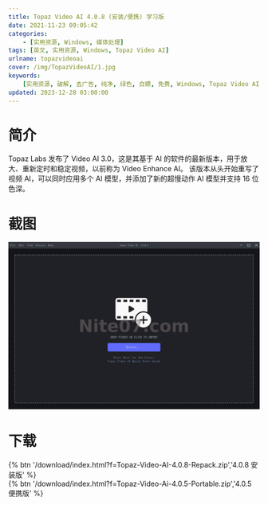 ```yaml
---
title: Topaz Video AI 4.0.8 (安装/便携) 学习版
date: 2021-11-23 09:05:42
categories:
    - [实用资源, Windows, 媒体处理]
tags: [英文, 实用资源, Windows, Topaz Video AI]
urlname: topazvideoai
cover: /img/TopazVideoAI/1.jpg
keywords:
    [实用资源, 破解, 去广告, 纯净, 绿色, 白嫖, 免费, Windows, Topaz Video AI]
updated: 2023-12-28 03:00:00
---
```


# 简介

Topaz Labs 发布了 Video AI 3.0，这是其基于 AI 的软件的最新版本，用于放大、重新定时和稳定视频，以前称为 Video Enhance AI。
该版本从头开始重写了视频 AI，可以同时应用多个 AI 模型，并添加了新的超慢动作 AI 模型并支持 16 位色深。

# 截图

![](/img/TopazVideoAI/2.jpg)

# 下载

{% btn '/download/index.html?f=Topaz-Video-AI-4.0.8-Repack.zip','4.0.8 安装版' %}
<br>
{% btn '/download/index.html?f=Topaz-Video-Ai-4.0.5-Portable.zip','4.0.5 便携版' %}
